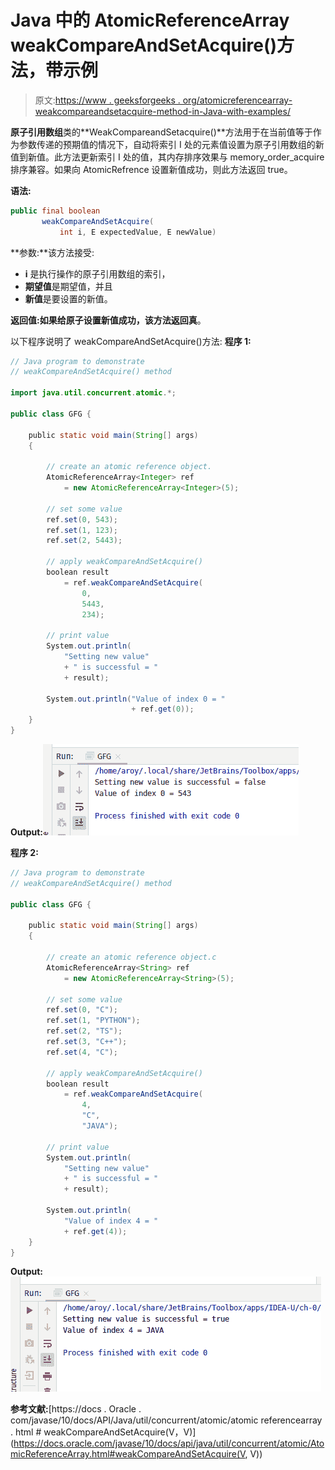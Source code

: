 # Java 中的 AtomicReferenceArray weakCompareAndSetAcquire()方法，带示例

> 原文:[https://www . geeksforgeeks . org/atomicreferencearray-weakcompareandsetacquire-method-in-Java-with-examples/](https://www.geeksforgeeks.org/atomicreferencearray-weakcompareandsetacquire-method-in-java-with-examples/)

**原子引用数组**类的**WeakCompareandSetacquire()**方法用于在当前值等于作为参数传递的预期值的情况下，自动将索引 I 处的元素值设置为原子引用数组的新值到新值。此方法更新索引 I 处的值，其内存排序效果与 memory_order_acquire 排序兼容。如果向 AtomicRefrence 设置新值成功，则此方法返回 true。

**语法:**

```java
public final boolean
       weakCompareAndSetAcquire(
           int i, E expectedValue, E newValue)

```

**参数:**该方法接受:

*   **i** 是执行操作的原子引用数组的索引，
*   **期望值**是期望值，并且
*   **新值**是要设置的新值。

**返回值:**如果给原子设置新值成功，该方法返回**真**。

以下程序说明了 weakCompareAndSetAcquire()方法:
**程序 1:**

```java
// Java program to demonstrate
// weakCompareAndSetAcquire() method

import java.util.concurrent.atomic.*;

public class GFG {

    public static void main(String[] args)
    {

        // create an atomic reference object.
        AtomicReferenceArray<Integer> ref
            = new AtomicReferenceArray<Integer>(5);

        // set some value
        ref.set(0, 543);
        ref.set(1, 123);
        ref.set(2, 5443);

        // apply weakCompareAndSetAcquire()
        boolean result
            = ref.weakCompareAndSetAcquire(
                0,
                5443,
                234);

        // print value
        System.out.println(
            "Setting new value"
            + " is successful = "
            + result);

        System.out.println("Value of index 0 = "
                           + ref.get(0));
    }
}
```

**Output:**![](img/ada12a3e34dc727dbacac07c418a16f1.png)

**程序 2:**

```java
// Java program to demonstrate
// weakCompareAndSetAcquire() method

public class GFG {

    public static void main(String[] args)
    {

        // create an atomic reference object.c
        AtomicReferenceArray<String> ref
            = new AtomicReferenceArray<String>(5);

        // set some value
        ref.set(0, "C");
        ref.set(1, "PYTHON");
        ref.set(2, "TS");
        ref.set(3, "C++");
        ref.set(4, "C");

        // apply weakCompareAndSetAcquire()
        boolean result
            = ref.weakCompareAndSetAcquire(
                4,
                "C",
                "JAVA");

        // print value
        System.out.println(
            "Setting new value"
            + " is successful = "
            + result);

        System.out.println(
            "Value of index 4 = "
            + ref.get(4));
    }
}
```

**Output:**![](img/a3c940e8d3bf97069627732b5210a46b.png)

**参考文献:**[https://docs . Oracle . com/javase/10/docs/API/Java/util/concurrent/atomic/atomic referencearray . html # weakCompareAndSetAcquire(V，V)](https://docs.oracle.com/javase/10/docs/api/java/util/concurrent/atomic/AtomicReferenceArray.html#weakCompareAndSetAcquire(V, V))